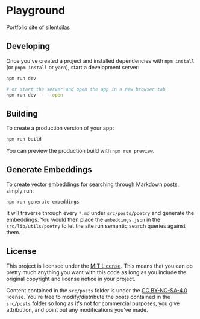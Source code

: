 # Playground

Portfolio site of silentsilas

## Developing

Once you've created a project and installed dependencies with `npm install` (or `pnpm install` or `yarn`), start a development server:

```bash
npm run dev

# or start the server and open the app in a new browser tab
npm run dev -- --open
```

## Building

To create a production version of your app:

```bash
npm run build
```

You can preview the production build with `npm run preview`.

## Generate Embeddings

To create vector embeddings for searching through Markdown posts, simply run:

```
npm run generate-embeddings
```

It will traverse through every `*.md` under `src/posts/poetry` and generate the embeddings. You would then place the `embeddings.json` in the `src/lib/utils/poetry` to let the site run semantic search queries against them.

## License

This project is licensed under the [MIT License](src/branch/main/LICENSE). This means that you can do pretty much anything you want with this code as long as you include the original copyright and license notice in your project.

Content contained in the `src/posts` folder is under the [CC BY-NC-SA-4.0](src/branch/main/src/posts/LICENSE) license. You're free to modify/distribute the posts contained in the `src/posts` folder so long as it's not for commercial purposes, you give attribution, and point out any modifications you've made.
